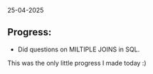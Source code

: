 25-04-2025

## Progress:
* Did questions on MILTIPLE JOINS in SQL.

This was the only little progress I made today :) 


